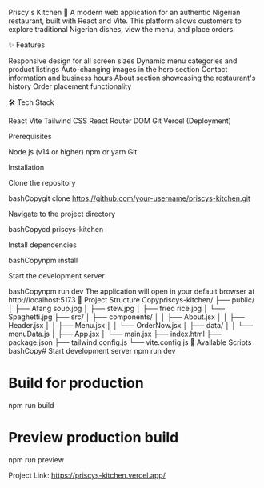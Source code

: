 Priscy's Kitchen 🍲
A modern web application for an authentic Nigerian restaurant, built with React and Vite. This platform allows customers to explore traditional Nigerian dishes, view the menu, and place orders.

✨ Features

Responsive design for all screen sizes
Dynamic menu categories and product listings
Auto-changing images in the hero section
Contact information and business hours
About section showcasing the restaurant's history
Order placement functionality

🛠 Tech Stack

React
Vite
Tailwind CSS
React Router DOM
Git
Vercel (Deployment)

Prerequisites

Node.js (v14 or higher)
npm or yarn
Git

Installation

Clone the repository

bashCopygit clone https://github.com/your-username/priscys-kitchen.git

Navigate to the project directory

bashCopycd priscys-kitchen

Install dependencies

bashCopynpm install

Start the development server

bashCopynpm run dev
The application will open in your default browser at http://localhost:5173
📁 Project Structure
Copypriscys-kitchen/
├── public/
│   ├── Afang soup.jpg
│   ├── stew.jpg
│   ├── fried rice.jpg
│   └── Spaghetti.jpg
├── src/
│   ├── components/
│   │   ├── About.jsx
│   │   ├── Header.jsx
│   │   ├── Menu.jsx
│   │   └── OrderNow.jsx
│   ├── data/
│   │   └── menuData.js
│   ├── App.jsx
│   └── main.jsx
├── index.html
├── package.json
├── tailwind.config.js
└── vite.config.js
📜 Available Scripts
bashCopy# Start development server
npm run dev

# Build for production
npm run build

# Preview production build
npm run preview

Project Link: https://priscys-kitchen.vercel.app/
